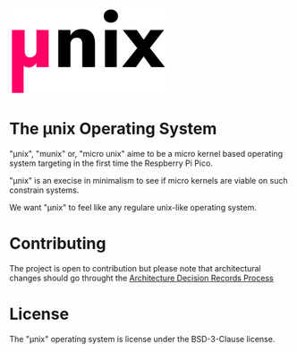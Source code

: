 ![](doc/brand.png)

# The **µnix** Operating System

"µnix", "munix" or, "micro unix" aime to be a micro kernel based operating system targeting in the first time the Respberry Pi Pico.

"µnix" is an execise in minimalism to see if micro kernels are viable on such constrain systems.

We want "µnix" to feel like any regulare unix-like operating system.

# Contributing

The project is open to contribution but please note that architectural changes should go throught the [Architecture Decision Records Process](adr/ADR00-record-architecture-decisions.md)

# License

The "µnix" operating system is license under the BSD-3-Clause license.

